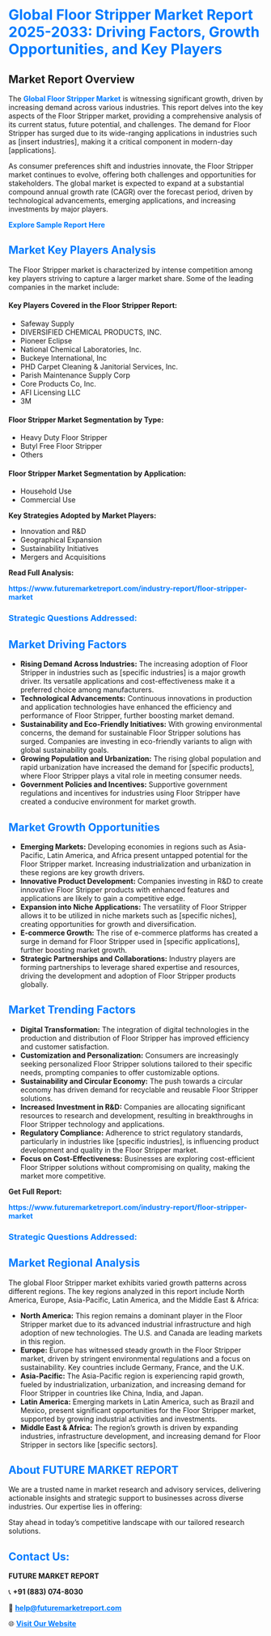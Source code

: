 <h1 style="color: #007BFF;">Global Floor Stripper Market Report 2025-2033: Driving Factors, Growth Opportunities, and Key Players</h1>

<section id="overview">
<h2>Market Report Overview</h2>
<p>The <a href="https://www.futuremarketreport.com/industry-report/floor-stripper-market" style="color: #007BFF; text-decoration: none;"><strong>Global Floor Stripper Market</strong></a> is witnessing significant growth, driven by increasing demand across various industries. This report delves into the key aspects of the Floor Stripper market, providing a comprehensive analysis of its current status, future potential, and challenges. The demand for Floor Stripper has surged due to its wide-ranging applications in industries such as [insert industries], making it a critical component in modern-day [applications].</p>
<p>As consumer preferences shift and industries innovate, the Floor Stripper market continues to evolve, offering both challenges and opportunities for stakeholders. The global market is expected to expand at a substantial compound annual growth rate (CAGR) over the forecast period, driven by technological advancements, emerging applications, and increasing investments by major players.</p>
</section>

<section id="overview">
<p><a href="https://www.futuremarketreport.com/request-sample/reportId=105616" style="color: #007BFF; text-decoration: none;"><strong>Explore Sample Report Here</strong></a></p>
</section>

<section id="key-players">
<h2 style="color: #007BFF;">Market Key Players Analysis</h2>
<p>The Floor Stripper market is characterized by intense competition among key players striving to capture a larger market share. Some of the leading companies in the market include:</p>
<h4>Key Players Covered in the Floor Stripper Report:</h4>
<ul><li>Safeway Supply</li><li>DIVERSIFIED CHEMICAL PRODUCTS, INC.</li><li>Pioneer Eclipse</li><li>National Chemical Laboratories, Inc.</li><li>Buckeye International, Inc</li><li>PHD Carpet Cleaning &amp; Janitorial Services, Inc.</li><li>Parish Maintenance Supply Corp</li><li>Core Products Co, Inc.</li><li>AFI Licensing LLC</li><li>3M</li></ul>
<h4>Floor Stripper Market Segmentation by Type:</h4>
<ul><li>Heavy Duty Floor Stripper</li><li>Butyl Free Floor Stripper</li><li>Others</li></ul>

<h4>Floor Stripper Market Segmentation by Application:</h4>
<ul><li>Household Use</li><li>Commercial Use</li></ul>
<p><strong>Key Strategies Adopted by Market Players:</strong></p>
<ul>
<li>Innovation and R&D</li>
<li>Geographical Expansion</li>
<li>Sustainability Initiatives</li>
<li>Mergers and Acquisitions</li>
</ul>
</section>

<section>
<p><strong>Read Full Analysis: </strong></p><a href="https://www.futuremarketreport.com/industry-report/floor-stripper-market" style="color: #007BFF; text-decoration: none;"><strong>https://www.futuremarketreport.com/industry-report/floor-stripper-market</strong></a>
<h3 style="color: #007BFF;">Strategic Questions Addressed:</h3>
</section>

<section id="driving-factors">
<h2 style="color: #007BFF;">Market Driving Factors</h2>
<ul>
<li><strong>Rising Demand Across Industries:</strong> The increasing adoption of Floor Stripper in industries such as [specific industries] is a major growth driver. Its versatile applications and cost-effectiveness make it a preferred choice among manufacturers.</li>
<li><strong>Technological Advancements:</strong> Continuous innovations in production and application technologies have enhanced the efficiency and performance of Floor Stripper, further boosting market demand.</li>
<li><strong>Sustainability and Eco-Friendly Initiatives:</strong> With growing environmental concerns, the demand for sustainable Floor Stripper solutions has surged. Companies are investing in eco-friendly variants to align with global sustainability goals.</li>
<li><strong>Growing Population and Urbanization:</strong> The rising global population and rapid urbanization have increased the demand for [specific products], where Floor Stripper plays a vital role in meeting consumer needs.</li>
<li><strong>Government Policies and Incentives:</strong> Supportive government regulations and incentives for industries using Floor Stripper have created a conducive environment for market growth.</li>
</ul>
</section>

<section id="growth-opportunities">
<h2 style="color: #007BFF;">Market Growth Opportunities</h2>
<ul>
<li><strong>Emerging Markets:</strong> Developing economies in regions such as Asia-Pacific, Latin America, and Africa present untapped potential for the Floor Stripper market. Increasing industrialization and urbanization in these regions are key growth drivers.</li>
<li><strong>Innovative Product Development:</strong> Companies investing in R&D to create innovative Floor Stripper products with enhanced features and applications are likely to gain a competitive edge.</li>
<li><strong>Expansion into Niche Applications:</strong> The versatility of Floor Stripper allows it to be utilized in niche markets such as [specific niches], creating opportunities for growth and diversification.</li>
<li><strong>E-commerce Growth:</strong> The rise of e-commerce platforms has created a surge in demand for Floor Stripper used in [specific applications], further boosting market growth.</li>
<li><strong>Strategic Partnerships and Collaborations:</strong> Industry players are forming partnerships to leverage shared expertise and resources, driving the development and adoption of Floor Stripper products globally.</li>
</ul>
</section>

<section id="trending-factors">
<h2 style="color: #007BFF;">Market Trending Factors</h2>
<ul>
<li><strong>Digital Transformation:</strong> The integration of digital technologies in the production and distribution of Floor Stripper has improved efficiency and customer satisfaction.</li>
<li><strong>Customization and Personalization:</strong> Consumers are increasingly seeking personalized Floor Stripper solutions tailored to their specific needs, prompting companies to offer customizable options.</li>
<li><strong>Sustainability and Circular Economy:</strong> The push towards a circular economy has driven demand for recyclable and reusable Floor Stripper solutions.</li>
<li><strong>Increased Investment in R&D:</strong> Companies are allocating significant resources to research and development, resulting in breakthroughs in Floor Stripper technology and applications.</li>
<li><strong>Regulatory Compliance:</strong> Adherence to strict regulatory standards, particularly in industries like [specific industries], is influencing product development and quality in the Floor Stripper market.</li>
<li><strong>Focus on Cost-Effectiveness:</strong> Businesses are exploring cost-efficient Floor Stripper solutions without compromising on quality, making the market more competitive.</li>
</ul>
</section>

<section>
<p><strong>Get Full Report: </strong></p><a href="https://www.futuremarketreport.com/industry-report/floor-stripper-market" style="color: #007BFF; text-decoration: none;"><strong>https://www.futuremarketreport.com/industry-report/floor-stripper-market</strong></a>
<h3 style="color: #007BFF;">Strategic Questions Addressed:</h3>
</section>


<section id="regional-analysis">
<h2 style="color: #007BFF;">Market Regional Analysis</h2>
<p>The global Floor Stripper market exhibits varied growth patterns across different regions. The key regions analyzed in this report include North America, Europe, Asia-Pacific, Latin America, and the Middle East & Africa:</p>
<ul>
<li><strong>North America:</strong> This region remains a dominant player in the Floor Stripper market due to its advanced industrial infrastructure and high adoption of new technologies. The U.S. and Canada are leading markets in this region.</li>
<li><strong>Europe:</strong> Europe has witnessed steady growth in the Floor Stripper market, driven by stringent environmental regulations and a focus on sustainability. Key countries include Germany, France, and the U.K.</li>
<li><strong>Asia-Pacific:</strong> The Asia-Pacific region is experiencing rapid growth, fueled by industrialization, urbanization, and increasing demand for Floor Stripper in countries like China, India, and Japan.</li>
<li><strong>Latin America:</strong> Emerging markets in Latin America, such as Brazil and Mexico, present significant opportunities for the Floor Stripper market, supported by growing industrial activities and investments.</li>
<li><strong>Middle East & Africa:</strong> The region’s growth is driven by expanding industries, infrastructure development, and increasing demand for Floor Stripper in sectors like [specific sectors].</li>
</ul>
</section>

<footer>
<h2 style="color: #007BFF;">About FUTURE MARKET REPORT</h2>
<p>We are a trusted name in market research and advisory services, delivering actionable insights and strategic support to businesses across diverse industries. Our expertise lies in offering:</p>

<p>Stay ahead in today’s competitive landscape with our tailored research solutions.</p>

<h2 style="color: #007BFF;">Contact Us:</h2>
<p><strong>FUTURE MARKET REPORT</strong></p>
<p>📞 <strong>+91 (883) 074-8030</strong></p>
<p>📧 <strong><a href="mailto:help@futuremarketreport.com" style="color: #007BFF;">help@futuremarketreport.com</a></strong></p>
<p>🌐 <strong><a href="https://www.futuremarketreport.com/" style="color: #007BFF;">Visit Our Website</a></strong></p>
</footer>